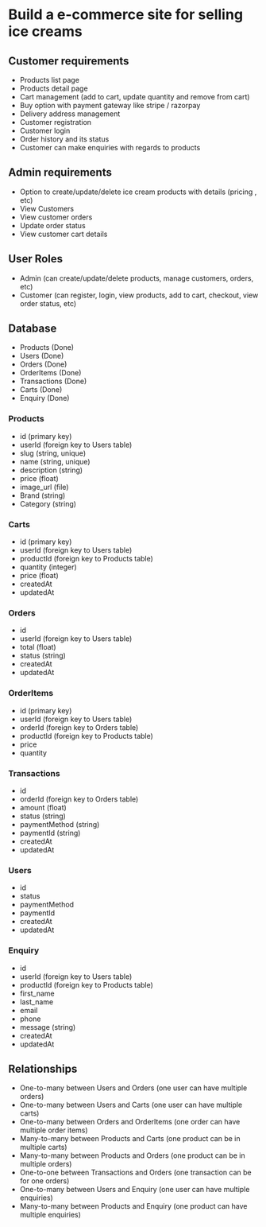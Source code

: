# Build a e-commerce site for selling ice creams

## Customer requirements
- Products list page
- Products detail page
- Cart management (add to cart, update quantity and remove from cart)
- Buy option with payment gateway like stripe / razorpay
- Delivery address management 
- Customer registration
- Customer login
- Order history and its status
- Customer can make enquiries with regards to products

## Admin requirements
- Option to create/update/delete ice cream products with details (pricing , etc)
- View Customers
- View customer orders
- Update order status
- View customer cart details

## User Roles
- Admin (can create/update/delete products, manage customers, orders, etc)
- Customer (can register, login, view products, add to cart, checkout, view order status, etc)

## Database
- Products (Done)
- Users (Done)
- Orders (Done)
- OrderItems (Done)
- Transactions (Done)
- Carts (Done)
- Enquiry (Done)

### Products
- id (primary key)
- userId (foreign key to Users table)
- slug (string, unique)
- name (string, unique)
- description (string)
- price (float)
- image_url (file)
- Brand (string)
- Category (string)

### Carts
- id (primary key)
- userId (foreign key to Users table)
- productId (foreign key to Products table)
- quantity (integer)
- price (float)
- createdAt
- updatedAt

### Orders
- id
- userId (foreign key to Users table)
- total (float)
- status (string)
- createdAt
- updatedAt

### OrderItems
- id (primary key)
- userId (foreign key to Users table)
- orderId (foreign key to Orders table)
- productId (foreign key to Products table)
- price
- quantity

### Transactions
- id
- orderId (foreign key to Orders table)
- amount (float)
- status (string)
- paymentMethod (string)
- paymentId (string)
- createdAt
- updatedAt

### Users
- id
- status
- paymentMethod
- paymentId
- createdAt
- updatedAt

### Enquiry
- id
- userId (foreign key to Users table)
- productId (foreign key to Products table)
- first_name
- last_name
- email
- phone
- message (string)
- createdAt
- updatedAt

## Relationships
- One-to-many between Users and Orders (one user can have multiple orders)
- One-to-many between Users and Carts (one user can have multiple carts)
- One-to-many between Orders and OrderItems (one order can have multiple order items)
- Many-to-many between Products and Carts (one product can be in multiple carts)
- Many-to-many between Products and Orders (one product can be in multiple orders)
- One-to-one between Transactions and Orders (one transaction can be for one orders)
- One-to-many between Users and Enquiry (one user can have multiple enquiries)
- Many-to-many between Products and Enquiry (one product can have multiple enquiries)